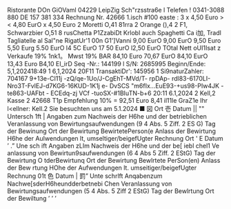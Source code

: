 Ristorante DOn GiOVaml 04229 LeipZig Sch"rzsstra6e l Telefen ! 0341-3088 880 DE 157 381 334 Rechnung Nr. 42666 1.isch #100 easte : 3 x 4,50 Euro >< 4,80 EurO x 4,50 Euro 2 Moretti O,41 81rra 2 Orange (),4 2 F1, Schwarzbier O,51 8 rusChetta P1ZzabiDt Krlobl auch Spaghetti Ca i加, Tradl Tagliatelle al Sal"ne RigatUr'1 00n G1']Vanni 9,00 EurO 9,00 EurO 9,50 Euro 5,50 Eurg 5.50 EurO l4 5C EurO 17 50 EurO l2,50 EurO TOtal Nett oUI1Isat z Verkaufe 19% 1nk1。 Mwst 19% BAR 84,10 Euro 70,67 EurO 84,10 EurO 13,43 Euro B4,10 EI_irD Seq -Nr.: 144199 l S/N: 2685995 Beginn/Ende: 5,1,202418:49 1 6,1,2024 20F11 TransaktiDr': 145956 1 Si9naturZahler: 704167 9+13e-CI11j -zQ/qe-1Uo/J-CgEhT-MVd/T- rpDAp- rdl83-6170LI-Nro3T-FvlEJ-d7KG6-16KUD-1K1j e- DvSCS "m6fIx…EuE93-+us98-PIw4JK -te863-UAFbt - ECEdq-zj VCf -tuoSX-#1BIuTN-b+6 20:11 6.1,2024 2 Kell,2 Kasse 2 42668 T1p Empfehlung 10% = 92,51 Euro 8,41 il11le GraZ1e Ihr l<ellner: Kell.2 Sie besuchten uns am 5.1.2024 ■ 図 Ort 壱 Datum || "" Untersch 1ft | Angaben zum Nachweis der H6he und der betrieblichen Veranlassung von Bewirtungsaufwendungen (9 4 Abs. 5 Ziff. 2 ES G) Tag der Bewinung Ort der Bewirtung BewirtetePerson(e Anlass der Bewirtung H6he der AuIwendungen lt, umseltiger/beigefUgter Rechnung Ort ' E Datum ’ .” Une sch ift Angaben zLIm Nachweis der H6he und der be[ iebl chel1 Ve anlassung von Bewirtun9saufwendungen (6 4 Abs 5 Ziff. 2 EStG) Tag der Bewirtung O tderBewirtunq Ort der Bewirtung Bewlrtete PerSon(en) Anlass der Bew rtung HOhe der Aufwendungen lt. umseitiger/beigefUgter Rechnung 01t 色 Datum | 罰” Unte schrlft Anqabenzum Nachwe[sderH6heundderbetnebi Chen Veranlassung von Bewirtungsaufwendungen (5 4 Abs. 5 Ziff 2 EStG) Tag der Bewlrtung Ort der Bewiltung ’ ’ ’